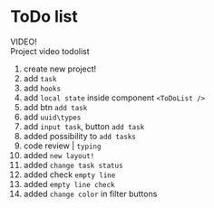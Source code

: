 # ToDo list

VIDEO!  
Project video todolist

1. create new project!  
2. add `task`  
3. add `hooks`
4. add `local state` inside component `<ToDoList />`  
5. add btn `add task`
6. add `uuid\types`  
7. add `input task`, button `add task`
8. added possibility to `add tasks`
9. code review | `typing`
10. added `new layout!`
11. added `change task status`
12. added check `empty line`
13. added `empty line check`
14. added `change color` in filter buttons
